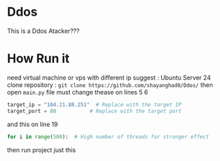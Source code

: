 # Ddos
This is a Ddos Atacker???

# How Run it
need virtual machine or vps with different ip 
suggest : Ubuntu Server 24
clone repository :
```git clone https://github.com/shayanghad0/Ddos/```
then open ```main.py``` file
must change thease on lines 5 6
```python
target_ip = "104.21.88.251"  # Replace with the target IP
target_port = 80           # Replace with the target port
```
and this on line 19
```python
for i in range(500):  # High number of threads for stronger effect
```
then run project just this
